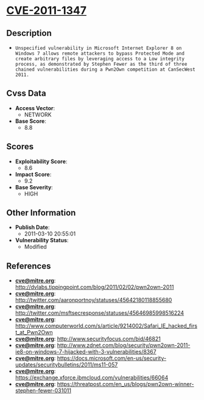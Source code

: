
# [CVE-2011-1347](https://cve.mitre.org/cgi-bin/cvename.cgi?name=CVE-2011-1347)

## Description

- `Unspecified vulnerability in Microsoft Internet Explorer 8 on Windows 7 allows remote attackers to bypass Protected Mode and create arbitrary files by leveraging access to a Low integrity process, as demonstrated by Stephen Fewer as the third of three chained vulnerabilities during a Pwn2Own competition at CanSecWest 2011.`

## Cvss Data

- **Access Vector**:
  - NETWORK
- **Base Score**:
  - 8.8

## Scores

- **Exploitability Score**:
  - 8.6
- **Impact Score**:
  - 9.2
- **Base Severity**:
  - HIGH

## Other Information

- **Publish Date**:
  - 2011-03-10 20:55:01
- **Vulnerability Status**:
  - Modified

## References

- **cve@mitre.org**: http://dvlabs.tippingpoint.com/blog/2011/02/02/pwn2own-2011
- **cve@mitre.org**: http://twitter.com/aaronportnoy/statuses/45642180118855680
- **cve@mitre.org**: http://twitter.com/msftsecresponse/statuses/45646985998516224
- **cve@mitre.org**: http://www.computerworld.com/s/article/9214002/Safari_IE_hacked_first_at_Pwn2Own
- **cve@mitre.org**: http://www.securityfocus.com/bid/46821
- **cve@mitre.org**: http://www.zdnet.com/blog/security/pwn2own-2011-ie8-on-windows-7-hijacked-with-3-vulnerabilities/8367
- **cve@mitre.org**: https://docs.microsoft.com/en-us/security-updates/securitybulletins/2011/ms11-057
- **cve@mitre.org**: https://exchange.xforce.ibmcloud.com/vulnerabilities/66064
- **cve@mitre.org**: https://threatpost.com/en_us/blogs/pwn2own-winner-stephen-fewer-031011
